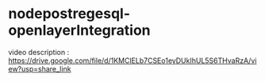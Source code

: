 # nodepostregesql-openlayerIntegration
video description : https://drive.google.com/file/d/1KMClELb7CSEo1eyDUkIhUL5S6THvaRzA/view?usp=share_link
